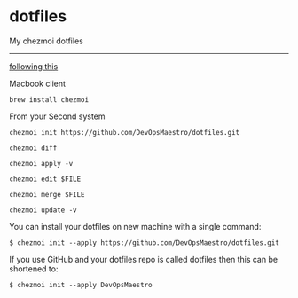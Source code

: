 # dotfiles

My chezmoi dotfiles

-----

[following this](https://www.chezmoi.io/quick-start/#set-up-a-new-machine-with-a-single-command)

Macbook client
```shell
brew install chezmoi
```

From your Second system
```shell
chezmoi init https://github.com/DevOpsMaestro/dotfiles.git

chezmoi diff

chezmoi apply -v

chezmoi edit $FILE

chezmoi merge $FILE

chezmoi update -v
```

You can install your dotfiles on new machine with a single command:
```shell
$ chezmoi init --apply https://github.com/DevOpsMaestro/dotfiles.git
```

If you use GitHub and your dotfiles repo is called dotfiles then this can be shortened to:
```shell
$ chezmoi init --apply DevOpsMaestro
```

